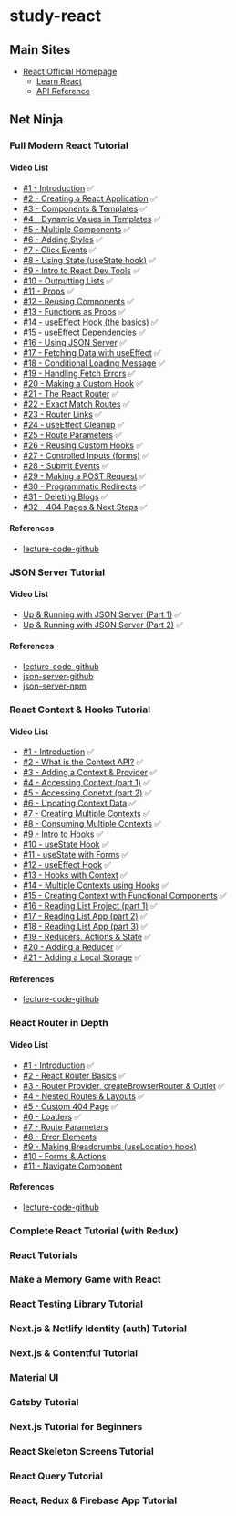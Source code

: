 # study-react

## Main Sites
- [React Official Homepage](https://react.dev/)
  - [Learn React](https://react.dev/learn)
  - [API Reference](https://react.dev/reference/react)

<!-- ### Learn React
- GET STARTED
  - [Quick Start]() ✅
    - [Tutorial: Tic-Tac-Toe]()
    - [Thinking in React]()
  - [Installation]()
    - [Start a New React Project]()
    - [Add React to an Existing Project]()
    - [Editor Setup]()
    - [Using TypeScript]()
    - [React Developer Tools]()
    - [React Compiler]()
- LEARN REACT
  - [Describing the UI]()
    - [Your First Component]()
    - [Importing and Exporting Components]()
    - [Writing Markup with JSX]()
    - [JavaScript in JSX with Curly Braces]()
    - [Passing Props to a Component]()
    - [Conditional Rendering]()
    - [Rendering Lists]()
    - [Keeping Components Pure]()
    - [Your UI as a Tree]()
  - [Adding Interactivity]()
    - [Responding to Events]()
    - [State: A Component's Memory]()
    - [Render and Commit]()
    - [State as a Snapshot]()
    - [Queueing a Series of State Updates]()
    - [Updating Objects in State]()
    - [Updating Arrays in State]()
  - [Managing State]()
    - [Reacting to Input with State]()
    - [Choosing the State Structure]()
    - [Sharing State Between Components]()
    - [Preserving and Resetting State]()
    - [Extracting State Logic into a Reducer]()
    - [Passing Data Deeply with Context]()
    - [Scaling Up with Reducer and Context]()
  - [Escape Hatches]()
    - [Referencing Values with Refs]()
    - [Manipulating the DOM with Refs]()
    - [Synchronizing with Effects]()
    - [You Might Not Need an Effect]()
    - [Lifecycle of Reactive Effects]()
    - [Separating Events from Effects]()
    - [Removing Effect Dependencies]()
    - [Reusing Logic with Custom Hooks]() -->

<!-- ### API Reference
- react@18.3.1
  - [Overview]()
  - [Hooks]()
    - [useActionState]()
    - [useCallback]()
    - [useContext]()
    - [useDebugValue]()
    - [useDeferredValue]()
    - [useEffect]()
    - [useId]()
    - [useImperativeHandle]()
    - [useInsertionEffect]()
    - [useLayoutEffect]()
    - [useMemo]()
    - [useOptimistic]()
    - [useReducer]()
    - [useRef]()
    - [useState]()
    - [useSyncExternalStore]()
    - [useTransition]()
  - [Components]()
    - [<Fragment>(<>)]()
    - [<Profiler>]()
    - [<StrictMode>]()
    - [<Suspense>]()
  - [APIs]()
    - [act]()
    - [cache]()
    - [createContext]()
    - [forwardRef]()
    - [lazy]()
    - [memo]()
    - [startTransition]()
    - [use]()
    - [experimental_taintObjectReference]()
    - [experimental_taintUniqueValue]()
- react-dom@18.3.1
  - [Hooks]()
    - [useFormStatus]()
  - [Components]()
    - [Common (e.g.<div>)]()
    - [<form>]()
    - [<input>]()
    - [<option>]()
    - [<progress>]()
    - [<select>]()
    - [<textarea>]()
    - [<link>]()
    - [<meta>]()
    - [<script>]()
    - [<style>]()
    - [<title>]()
  - [APIs]()
    - [createPortal]()
    - [flushSync]()
    - [findDOMNode]()
    - [hydrate]()
    - [preconnect]()
    - [prefetchDNS]()
    - [preinit]()
    - [preinitModule]()
    - [preload]()
    - [preloadModule]()
    - [render]()
    - [unmountComponentAtNode]()
  - [Client APIs]()
    - [createRoot]()
    - [hydrateRoot]()
  - [ServerAPIs]()
    - [renderToNodeStream]()
    - [renderToPipeableStream]()
    - [renderToReadableStream]()
    - [renderToStaticMarkup]()
    - [renderToStaticNodeStream]()
    - [renderToString]()
- Rules of React
  - [Overview]()
    - [Components and Hooks must be pure]()
    - [React calls Components and Hooks]()
    - [Rules of Hooks]()
- React Server Components
  - [Server Components]()
  - [server Actions]()
  - [Directives]()
    - ['use client']()
    - ['use server']()
- Legacy APIs
  - [Legacy React APIs]()
    - [Children]()
    - [cloneElement]()
    - [Component]()
    - [createFactory]()
    - [createRef]()
    - [isValidElement]()
    - [PureComponent]() -->

## Net Ninja
### Full Modern React Tutorial
#### Video List
- [#1 - Introduction](https://www.youtube.com/watch?v=j942wKiXFu8&list=PL4cUxeGkcC9gZD-Tvwfod2gaISzfRiP9d&index=1) ✅
- [#2 - Creating a React Application](https://www.youtube.com/watch?v=kVeOpcw4GWY&list=PL4cUxeGkcC9gZD-Tvwfod2gaISzfRiP9d&index=2) ✅
- [#3 - Components & Templates](https://www.youtube.com/watch?v=9D1x7-2FmTA&list=PL4cUxeGkcC9gZD-Tvwfod2gaISzfRiP9d&index=3) ✅
- [#4 - Dynamic Values in Templates](https://www.youtube.com/watch?v=pnhO8UaCgxg&list=PL4cUxeGkcC9gZD-Tvwfod2gaISzfRiP9d&index=4) ✅
- [#5 - Multiple Components](https://www.youtube.com/watch?v=0sSYmRImgRY&list=PL4cUxeGkcC9gZD-Tvwfod2gaISzfRiP9d&index=5) ✅
- [#6 - Adding Styles](https://www.youtube.com/watch?v=NbTrGcz4DW8&list=PL4cUxeGkcC9gZD-Tvwfod2gaISzfRiP9d&index=6) ✅
- [#7 - Click Events](https://www.youtube.com/watch?v=0XSDAup85SA&list=PL4cUxeGkcC9gZD-Tvwfod2gaISzfRiP9d&index=7) ✅
- [#8 - Using State (useState hook)](https://www.youtube.com/watch?v=4pO-HcG2igk&list=PL4cUxeGkcC9gZD-Tvwfod2gaISzfRiP9d&index=8) ✅
- [#9 - Intro to React Dev Tools](https://www.youtube.com/watch?v=rb1GWqCJid4&list=PL4cUxeGkcC9gZD-Tvwfod2gaISzfRiP9d&index=9) ✅
- [#10 - Outputting Lists](https://www.youtube.com/watch?v=tHjxSVaj_wY&list=PL4cUxeGkcC9gZD-Tvwfod2gaISzfRiP9d&index=10) ✅
- [#11 - Props](https://www.youtube.com/watch?v=PHaECbrKgs0&list=PL4cUxeGkcC9gZD-Tvwfod2gaISzfRiP9d&index=11) ✅
- [#12 - Reusing Components](https://www.youtube.com/watch?v=-YpnB-zlkPU&list=PL4cUxeGkcC9gZD-Tvwfod2gaISzfRiP9d&index=12) ✅
- [#13 - Functions as Props](https://www.youtube.com/watch?v=CWEOYFzgOJs&list=PL4cUxeGkcC9gZD-Tvwfod2gaISzfRiP9d&index=13) ✅
- [#14 - useEffect Hook (the basics)](https://www.youtube.com/watch?v=gv9ugDJ1ynU&list=PL4cUxeGkcC9gZD-Tvwfod2gaISzfRiP9d&index=14) ✅
- [#15 - useEffect Dependencies](https://www.youtube.com/watch?v=jQc_bTFZ5_I&list=PL4cUxeGkcC9gZD-Tvwfod2gaISzfRiP9d&index=15) ✅
- [#16 - Using JSON Server](https://www.youtube.com/watch?v=eao7ABGFUXs&list=PL4cUxeGkcC9gZD-Tvwfod2gaISzfRiP9d&index=16) ✅
- [#17 - Fetching Data with useEffect](https://www.youtube.com/watch?v=qdCHEUaFhBk&list=PL4cUxeGkcC9gZD-Tvwfod2gaISzfRiP9d&index=17) ✅
- [#18 - Conditional Loading Message](https://www.youtube.com/watch?v=qtheqr0jgIQ&list=PL4cUxeGkcC9gZD-Tvwfod2gaISzfRiP9d&index=18) ✅
- [#19 - Handling Fetch Errors](https://www.youtube.com/watch?v=DTBta08fXGU&list=PL4cUxeGkcC9gZD-Tvwfod2gaISzfRiP9d&index=19) ✅
- [#20 - Making a Custom Hook](https://www.youtube.com/watch?v=Jl4q2cccwf0&list=PL4cUxeGkcC9gZD-Tvwfod2gaISzfRiP9d&index=20) ✅
- [#21 - The React Router](https://www.youtube.com/watch?v=aZGzwEjZrXc&list=PL4cUxeGkcC9gZD-Tvwfod2gaISzfRiP9d&index=21) ✅
- [#22 - Exact Match Routes](https://www.youtube.com/watch?v=EmUa_tcSM-k&list=PL4cUxeGkcC9gZD-Tvwfod2gaISzfRiP9d&index=22) ✅
- [#23 - Router Links](https://www.youtube.com/watch?v=DO-pSysGItQ&list=PL4cUxeGkcC9gZD-Tvwfod2gaISzfRiP9d&index=23) ✅
- [#24 - useEffect Cleanup](https://www.youtube.com/watch?v=aKOQtGLT-Yk&list=PL4cUxeGkcC9gZD-Tvwfod2gaISzfRiP9d&index=24) ✅
- [#25 - Route Parameters](https://www.youtube.com/watch?v=t7VmF4WsLCo&list=PL4cUxeGkcC9gZD-Tvwfod2gaISzfRiP9d&index=25) ✅
- [#26 - Reusing Custom Hooks](https://www.youtube.com/watch?v=c-5VXl8yPQA&list=PL4cUxeGkcC9gZD-Tvwfod2gaISzfRiP9d&index=26) ✅
- [#27 - Controlled Inputs (forms)](https://www.youtube.com/watch?v=IkMND33x0qQ&list=PL4cUxeGkcC9gZD-Tvwfod2gaISzfRiP9d&index=27) ✅
- [#28 - Submit Events](https://www.youtube.com/watch?v=pJiRj02PkJQ&list=PL4cUxeGkcC9gZD-Tvwfod2gaISzfRiP9d&index=28) ✅
- [#29 - Making a POST Request](https://www.youtube.com/watch?v=EcRFYF4B3IQ&list=PL4cUxeGkcC9gZD-Tvwfod2gaISzfRiP9d&index=29) ✅
- [#30 - Programmatic Redirects](https://www.youtube.com/watch?v=TmVqwhBUiSM&list=PL4cUxeGkcC9gZD-Tvwfod2gaISzfRiP9d&index=30) ✅
- [#31 - Deleting Blogs](https://www.youtube.com/watch?v=Wb-0CkLiyQk&list=PL4cUxeGkcC9gZD-Tvwfod2gaISzfRiP9d&index=31) ✅
- [#32 - 404 Pages & Next Steps](https://www.youtube.com/watch?v=XW0t2lk4Ffo&list=PL4cUxeGkcC9gZD-Tvwfod2gaISzfRiP9d&index=32) ✅

#### References
- [lecture-code-github](https://github.com/iamshaunjp/Complete-React-Tutorial)

### JSON Server Tutorial
#### Video List
- [Up & Running with JSON Server (Part 1)](https://www.youtube.com/watch?v=mAqYJF-yxO8&list=PL4cUxeGkcC9i2v2ZqJgydXIcRq_ZizIdD&index=1) ✅
- [Up & Running with JSON Server (Part 2)](https://www.youtube.com/watch?v=VF3TI4Pj_kM&list=PL4cUxeGkcC9i2v2ZqJgydXIcRq_ZizIdD&index=2) ✅

#### References
- [lecture-code-github](https://github.com/iamshaunjp/json-server-tutorial)
- [json-server-github](https://github.com/typicode/json-server)
- [json-server-npm](https://www.npmjs.com/package/json-server)

### React Context & Hooks Tutorial
#### Video List
- [#1 - Introduction](https://www.youtube.com/watch?v=6RhOzQciVwI&list=PL4cUxeGkcC9hNokByJilPg5g9m2APUePI&index=1) ✅
- [#2 - What is the Context API?](https://www.youtube.com/watch?v=XkBB3pPY3t8&list=PL4cUxeGkcC9hNokByJilPg5g9m2APUePI&index=2) ✅
- [#3 - Adding a Context & Provider](https://www.youtube.com/watch?v=CGRpfIUURE0&list=PL4cUxeGkcC9hNokByJilPg5g9m2APUePI&index=3) ✅
- [#4 - Accessing Context (part 1)](https://www.youtube.com/watch?v=WkBXRQfpifc&list=PL4cUxeGkcC9hNokByJilPg5g9m2APUePI&index=4) ✅
- [#5 - Accessing Conetxt (part 2)](https://www.youtube.com/watch?v=1bsvh_0HRwA&list=PL4cUxeGkcC9hNokByJilPg5g9m2APUePI&index=5) ✅
- [#6 - Updating Context Data](https://www.youtube.com/watch?v=bJXAHHpyVes&list=PL4cUxeGkcC9hNokByJilPg5g9m2APUePI&index=6) ✅
- [#7 - Creating Multiple Contexts](https://www.youtube.com/watch?v=Yps_QrUvluQ&list=PL4cUxeGkcC9hNokByJilPg5g9m2APUePI&index=7) ✅
- [#8 - Consuming Multiple Contexts](https://www.youtube.com/watch?v=hLFl4Io0mww&list=PL4cUxeGkcC9hNokByJilPg5g9m2APUePI&index=8) ✅
- [#9 - Intro to Hooks](https://www.youtube.com/watch?v=JgYRBCRHfHE&list=PL4cUxeGkcC9hNokByJilPg5g9m2APUePI&index=9) ✅
- [#10 - useState Hook](https://www.youtube.com/watch?v=i3n1bkrkUww&list=PL4cUxeGkcC9hNokByJilPg5g9m2APUePI&index=10) ✅
- [#11 - useState with Forms](https://www.youtube.com/watch?v=R7T5GQLxRD4&list=PL4cUxeGkcC9hNokByJilPg5g9m2APUePI&index=11) ✅
- [#12 - useEffect Hook](https://www.youtube.com/watch?v=rDVe6pmeAjo&list=PL4cUxeGkcC9hNokByJilPg5g9m2APUePI&index=12) ✅
- [#13 - Hooks with Context](https://www.youtube.com/watch?v=7LIGIN6_R_s&list=PL4cUxeGkcC9hNokByJilPg5g9m2APUePI&index=13) ✅
- [#14 - Multiple Contexts using Hooks](https://www.youtube.com/watch?v=54i4-03cMnE&list=PL4cUxeGkcC9hNokByJilPg5g9m2APUePI&index=14) ✅
- [#15 - Creating Context with Functional Components](https://www.youtube.com/watch?v=GS6aVjHxcgM&list=PL4cUxeGkcC9hNokByJilPg5g9m2APUePI&index=15) ✅
- [#16 - Reading List Project (part 1)](https://www.youtube.com/watch?v=v1s_rbZbqQI&list=PL4cUxeGkcC9hNokByJilPg5g9m2APUePI&index=16) ✅
- [#17 - Reading List App (part 2)](https://www.youtube.com/watch?v=TiPMmgp9vcc&list=PL4cUxeGkcC9hNokByJilPg5g9m2APUePI&index=17) ✅
- [#18 - Reading List App (part 3)](https://www.youtube.com/watch?v=1I-vfkOVAXU&list=PL4cUxeGkcC9hNokByJilPg5g9m2APUePI&index=18) ✅
- [#19 - Reducers, Actions & State](https://www.youtube.com/watch?v=uXWycyeTeCs&list=PL4cUxeGkcC9hNokByJilPg5g9m2APUePI&index=19) ✅
- [#20 - Adding a Reducer](https://www.youtube.com/watch?v=zIOWnK5RcOU&list=PL4cUxeGkcC9hNokByJilPg5g9m2APUePI&index=20) ✅
- [#21 - Adding a Local Storage](https://www.youtube.com/watch?v=SOnMln3W0U8&list=PL4cUxeGkcC9hNokByJilPg5g9m2APUePI&index=21) ✅

#### References
- [lecture-code-github](https://github.com/iamshaunjp/react-context-hooks)

### React Router in Depth
#### Video List
- [#1 - Introduction](https://www.youtube.com/watch?v=OMQ2QARHPo0&list=PL4cUxeGkcC9iVKmtNuCeIswnQ97in2GGf&index=1) ✅
- [#2 - React Router Basics](https://www.youtube.com/watch?v=XN7E5tKM-no&list=PL4cUxeGkcC9iVKmtNuCeIswnQ97in2GGf&index=2) ✅
- [#3 - Router Provider, createBrowserRouter & Outlet](https://www.youtube.com/watch?v=5s57C7leXc4&list=PL4cUxeGkcC9iVKmtNuCeIswnQ97in2GGf&index=3) ✅
- [#4 - Nested Routes & Layouts](https://www.youtube.com/watch?v=l8CS9AMBSIQ&list=PL4cUxeGkcC9iVKmtNuCeIswnQ97in2GGf&index=4) ✅
- [#5 - Custom 404 Page](https://www.youtube.com/watch?v=0sfBVj03sRY&list=PL4cUxeGkcC9iVKmtNuCeIswnQ97in2GGf&index=5) ✅
- [#6 - Loaders](https://www.youtube.com/watch?v=K-bxVELldCc&list=PL4cUxeGkcC9iVKmtNuCeIswnQ97in2GGf&index=6) ✅
- [#7 - Route Parameters](https://www.youtube.com/watch?v=T8ZhepmbP4s&list=PL4cUxeGkcC9iVKmtNuCeIswnQ97in2GGf&index=7)
- [#8 - Error Elements](https://www.youtube.com/watch?v=n0Rvia8w7p0&list=PL4cUxeGkcC9iVKmtNuCeIswnQ97in2GGf&index=8)
- [#9 - Making Breadcrumbs (useLocation hook)](https://www.youtube.com/watch?v=zy8rqihtvA8&list=PL4cUxeGkcC9iVKmtNuCeIswnQ97in2GGf&index=9)
- [#10 - Forms & Actions](https://www.youtube.com/watch?v=tvE8B1HBoOQ&list=PL4cUxeGkcC9iVKmtNuCeIswnQ97in2GGf&index=10)
- [#11 - Navigate Component](https://www.youtube.com/watch?v=JNWSMJshmOQ&list=PL4cUxeGkcC9iVKmtNuCeIswnQ97in2GGf&index=11)

#### References
- [lecture-code-github](https://github.com/iamshaunjp/react-router-in-depth)

### Complete React Tutorial (with Redux)

### React Tutorials

### Make a Memory Game with React

### React Testing Library Tutorial

### Next.js & Netlify Identity (auth) Tutorial

### Next.js & Contentful Tutorial

### Material UI

### Gatsby Tutorial

### Next.js Tutorial for Beginners

### React Skeleton Screens Tutorial

### React Query Tutorial

### React, Redux & Firebase App Tutorial